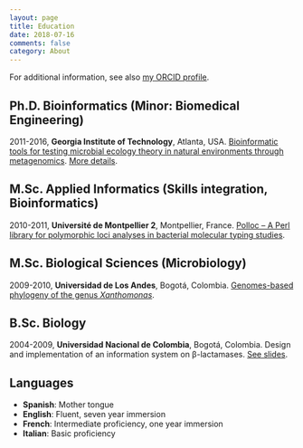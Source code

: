 ```yaml
---
layout: page
title: Education
date: 2018-07-16
comments: false
category: About
---
```


For additional information, see also [my ORCID profile](http://orcid.org/0000-0001-7603-3093).

## Ph.D. Bioinformatics (Minor: Biomedical Engineering)
2011-2016, **Georgia Institute of Technology**, Atlanta, USA.
[Bioinformatic tools for testing microbial ecology theory in natural environments through metagenomics](/publication/tools-ecology-metagenomics).
[More details](/rereading-metagenomics).

## M.Sc. Applied Informatics (Skills integration, Bioinformatics)
2010-2011, **Université de Montpellier 2**, Montpellier, France.
[Polloc – A Perl library for polymorphic loci analyses in bacterial molecular typing studies](/publication/polloc).


## M.Sc. Biological Sciences (Microbiology)
2009-2010, **Universidad de Los Andes**, Bogotá, Colombia.
[Genomes-based phylogeny of the genus *Xanthomonas*](/publication/phylogeny-xanthomonas).

## B.Sc. Biology
2004-2009, **Universidad Nacional de Colombia**, Bogotá, Colombia.
Design and implementation of an information system on β-lactamases.
[See slides](/assets/081209_Thesis.pdf).

## Languages
- **Spanish**: Mother tongue
- **English**: Fluent, seven year immersion
- **French**: Intermediate proficiency, one year immersion
- **Italian**: Basic proficiency
